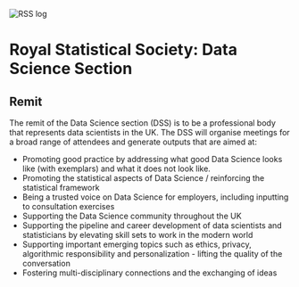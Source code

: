 ![RSS log][logo]

[logo]: https://github.com/rssdatascience/industrialisation/raw/master/RSS_logo.png "RSS Logo"

 # Royal Statistical Society: Data Science Section
 ## Remit

The remit of the Data Science section (DSS) is to be a professional body that represents data scientists in the UK.  The DSS will organise meetings for a broad range of attendees and generate outputs that are aimed at:

*  Promoting good practice by addressing what good Data Science looks like (with exemplars) and what it does not look like.
* Promoting the statistical aspects of Data Science / reinforcing the statistical framework
* Being a trusted voice on Data Science for employers, including inputting to consultation exercises
* Supporting the Data Science community throughout the UK
* Supporting the pipeline and career development of data scientists and statisticians by elevating skill sets to work in the modern world
* Supporting important emerging topics such as ethics, privacy, algorithmic responsibility and personalization - lifting the quality of the conversation
* Fostering multi-disciplinary connections and the exchanging of ideas
